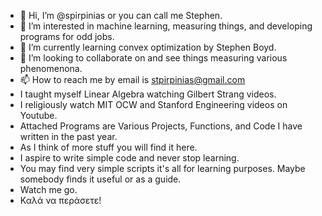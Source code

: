 - 👋 Hi, I’m @spirpinias or you can call me Stephen.
- 👀 I’m interested in machine learning, measuring things, and developing programs for odd jobs.
- 🌱 I’m currently learning convex optimization by Stephen Boyd.
- 💞️ I’m looking to collaborate on and see things measuring various phenomenona. 
- 📫 How to reach me by email is stpirpinias@gmail.com
- I taught myself Linear Algebra watching Gilbert Strang videos.
- I religiously watch MIT OCW and Stanford Engineering videos on Youtube.
- Attached Programs are Various Projects, Functions, and Code I have written in the past year.
- As I think of more stuff you will find it here.
- I aspire to write simple code and never stop learning.
- You may find very simple scripts it's all for learning purposes. Maybe somebody finds it useful or as a guide.
- Watch me go.
- Καλά να περάσετε!
<!---
spirpinias/spirpinias is a ✨ special ✨ repository because its `README.md` (this file) appears on your GitHub profile.
You can click the Preview link to take a look at your changes.
--->

